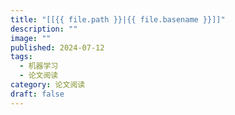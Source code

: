 ```yaml
---
title: "[[{{ file.path }}|{{ file.basename }}]]"
description: ""
image: ""
published: 2024-07-12
tags:
  - 机器学习
  - 论文阅读
category: 论文阅读
draft: false
---
```

